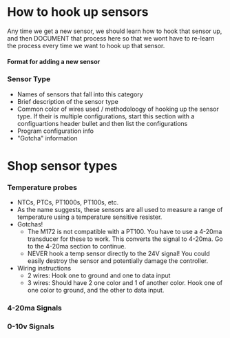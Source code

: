 # How to hook up sensors
Any time we get a new sensor, we should learn how to hook that sensor up, and then DOCUMENT that process here so that we wont have to re-learn the process every time we want to hook up that sensor.

#### Format for adding a new sensor

### Sensor Type
- Names of sensors that fall into this category
- Brief description of the sensor type
- Common color of wires used / methodoloogy of hooking up the sensor type. If their is multiple configurations, start this section with a configuartions header bullet and then list the configurations
- Program configuration info
- "Gotcha" information

# Shop sensor types
### Temperature probes
- NTCs, PTCs, PT1000s, PT100s, etc.
- As the name suggests, these sensors are all used to measure a range of temperature using a temperature sensitive resister.
- Gotchas!
  - The M172 is not compatible with a PT100. You have to use a 4-20ma transducer for these to work. This converts the signal to 4-20ma. Go to the 4-20ma section to continue.
  - NEVER hook a temp sensor directly to the 24V signal! You could easily destroy the sensor and potentially damage the controller.
- Wiring instructions
  - 2 wires: Hook one to ground and one to data input
  - 3 wires: Should have 2 one color and 1 of another color. Hook one of one color to ground, and the other to data input.

### 4-20ma Signals

### 0-10v Signals

### 